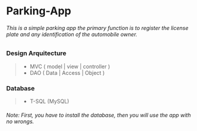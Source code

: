 # Parking-App
###### This is a simple parking app the primary function is to register the license plate and any identification of the automobile owner.
### Design Arquitecture
> - MVC ( model | view | controller )
> - DAO ( Data | Access | Object )
### Database
> - T-SQL (MySQL)
###### Note: First, you have to install the database, then you will use the app with no wrongs.
